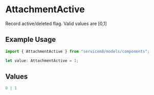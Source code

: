 # AttachmentActive

Record active/deleted flag.  Valid values are [0,1]

## Example Usage

```typescript
import { AttachmentActive } from "servicem8/models/components";

let value: AttachmentActive = 1;
```

## Values

```typescript
0 | 1
```